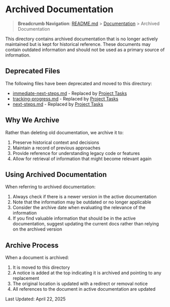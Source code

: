 # Archived Documentation

> **Breadcrumb Navigation**: [README.md](../../README.md) > [Documentation](../index.md) > Archived Documentation

This directory contains archived documentation that is no longer actively maintained but is kept for historical reference. These documents may contain outdated information and should not be used as a primary source of information.

## Deprecated Files

The following files have been deprecated and moved to this directory:

- [immediate-next-steps.md](./immediate-next-steps.md) - Replaced by [Project Tasks](../../project-tasks.md)
- [tracking-progress.md](./tracking-progress.md) - Replaced by [Project Tasks](../../project-tasks.md)
- [next-steps.md](./next-steps.md) - Replaced by [Project Tasks](../../project-tasks.md)

## Why We Archive

Rather than deleting old documentation, we archive it to:

1. Preserve historical context and decisions
2. Maintain a record of previous approaches
3. Provide reference for understanding legacy code or features
4. Allow for retrieval of information that might become relevant again

## Using Archived Documentation

When referring to archived documentation:

1. Always check if there is a newer version in the active documentation
2. Note that the information may be outdated or no longer applicable
3. Consider the archive date when evaluating the relevance of the information
4. If you find valuable information that should be in the active documentation, suggest updating the current docs rather than relying on the archived version

## Archive Process

When a document is archived:

1. It is moved to this directory
2. A notice is added at the top indicating it is archived and pointing to any replacement
3. The original location is updated with a redirect or removal notice
4. All references to the document in active documentation are updated

Last Updated: April 22, 2025
